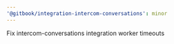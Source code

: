 ```yaml
---
'@gitbook/integration-intercom-conversations': minor
---
```


Fix intercom-conversations integration worker timeouts

